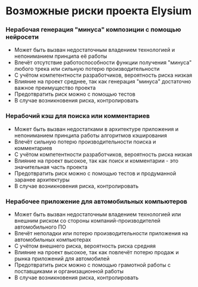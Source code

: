 # Возможные риски проекта Elysium

### Нерабочая генерация "минуса" композиции с помощью нейросети
* Может быть вызван недостаточным владением технологией и непониманием принципа 
её работы
* Влечёт отсутствие работоспособности функции получения "минуса" любого трека или сильную
потерю производительности
* С учётом компетентности разработчиков, вероятность риска низкая
* Влияние на проект среднее, так как генерация "минуса" достаточно важное преимущество 
проекта
* Предотвратить риск можно с помощью тестов
* В случае возникновения риска, контролировать

### Нерабочий кэш для поиска или комментариев
* Может быть вызван недостатками в архитектуре приложения и непониманием принципа
  работы алгоритмов кэширования
* Влечёт сильную потерю производительности поиска и комментариев
* С учётом компетентности разработчиков, вероятность риска низкая
* Влияние на проект высокое, так как поиск и комментарии - это значительная часть проекта
* Предотвратить риск можно с помощью тестов и продуманной заранее архитектуры
* В случае возникновения риска, контролировать

### Нерабочее приложение для автомобильных компьютеров
* Может быть вызван недостаточным владением технологией или внешним риском со стороны 
компаний-производителей автомобильного ПО
* Влечёт неполадки или потерю производительности приложения на автомобильных компьютерах
* С учётом внешнего риска, вероятность риска средняя
* Влияние на проект высокое, так как повлечёт потерю продаж и рынка приложений для
автомобилей
* Предотвратить риск можно с помощью грамотной работы с поставщиками и организационной
работы
* В случае возникновения риска, контролировать